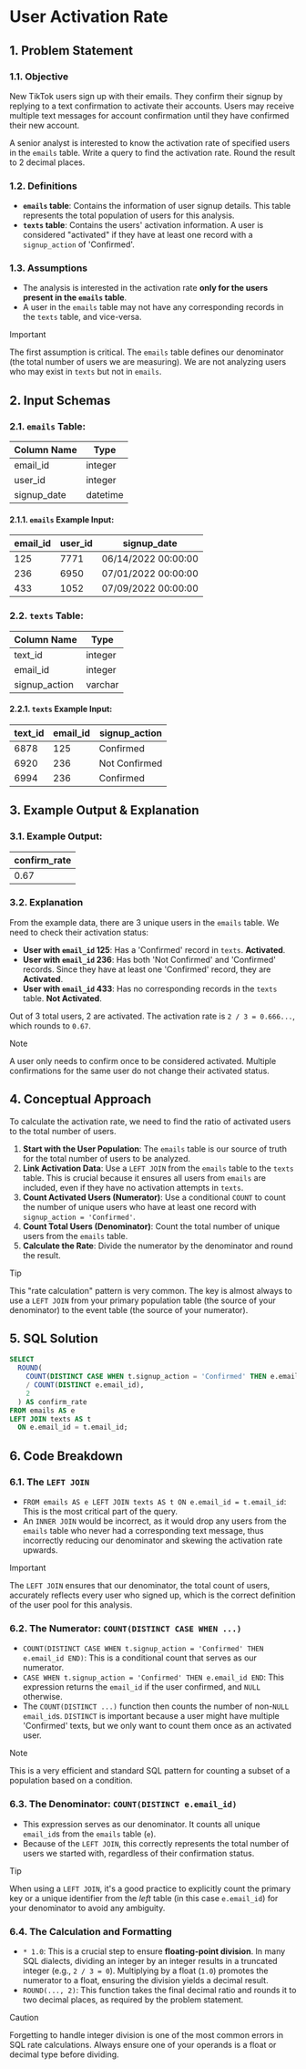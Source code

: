 # User Activation Rate

## 1. Problem Statement

### 1.1. Objective
New TikTok users sign up with their emails. They confirm their signup by replying to a text confirmation to activate their accounts. Users may receive multiple text messages for account confirmation until they have confirmed their new account.

A senior analyst is interested to know the activation rate of specified users in the `emails` table. Write a query to find the activation rate. Round the result to 2 decimal places.

### 1.2. Definitions
-   **`emails` table**: Contains the information of user signup details. This table represents the total population of users for this analysis.
-   **`texts` table**: Contains the users' activation information. A user is considered "activated" if they have at least one record with a `signup_action` of 'Confirmed'.

### 1.3. Assumptions
-   The analysis is interested in the activation rate **only for the users present in the `emails` table**.
-   A user in the `emails` table may not have any corresponding records in the `texts` table, and vice-versa.

> [!IMPORTANT]
> The first assumption is critical. The `emails` table defines our denominator (the total number of users we are measuring). We are not analyzing users who may exist in `texts` but not in `emails`.

## 2. Input Schemas

### 2.1. `emails` Table:

|**Column Name**|**Type**|
|---|---|
|email_id|integer|
|user_id|integer|
|signup_date|datetime|

#### 2.1.1. `emails` Example Input:

|**email_id**|**user_id**|**signup_date**|
|---|---|---|
|125|7771|06/14/2022 00:00:00|
|236|6950|07/01/2022 00:00:00|
|433|1052|07/09/2022 00:00:00|

### 2.2. `texts` Table:

|**Column Name**|**Type**|
|---|---|
|text_id|integer|
|email_id|integer|
|signup_action|varchar|

#### 2.2.1. `texts` Example Input:

|**text_id**|**email_id**|**signup_action**|
|---|---|---|
|6878|125|Confirmed|
|6920|236|Not Confirmed|
|6994|236|Confirmed|

## 3. Example Output & Explanation

### 3.1. Example Output:

|confirm_rate|
|---|
|0.67|

### 3.2. Explanation
From the example data, there are 3 unique users in the `emails` table. We need to check their activation status:
-   **User with `email_id` 125**: Has a 'Confirmed' record in `texts`. **Activated**.
-   **User with `email_id` 236**: Has both 'Not Confirmed' and 'Confirmed' records. Since they have at least one 'Confirmed' record, they are **Activated**.
-   **User with `email_id` 433**: Has no corresponding records in the `texts` table. **Not Activated**.

Out of 3 total users, 2 are activated. The activation rate is `2 / 3 = 0.666...`, which rounds to `0.67`.

> [!NOTE]
> A user only needs to confirm once to be considered activated. Multiple confirmations for the same user do not change their activated status.

## 4. Conceptual Approach
To calculate the activation rate, we need to find the ratio of activated users to the total number of users.

1.  **Start with the User Population**: The `emails` table is our source of truth for the total number of users to be analyzed.
2.  **Link Activation Data**: Use a `LEFT JOIN` from the `emails` table to the `texts` table. This is crucial because it ensures all users from `emails` are included, even if they have no activation attempts in `texts`.
3.  **Count Activated Users (Numerator)**: Use a conditional `COUNT` to count the number of unique users who have at least one record with `signup_action = 'Confirmed'`.
4.  **Count Total Users (Denominator)**: Count the total number of unique users from the `emails` table.
5.  **Calculate the Rate**: Divide the numerator by the denominator and round the result.

> [!TIP]
> This "rate calculation" pattern is very common. The key is almost always to use a `LEFT JOIN` from your primary population table (the source of your denominator) to the event table (the source of your numerator).

## 5. SQL Solution

```sql
SELECT
  ROUND(
    COUNT(DISTINCT CASE WHEN t.signup_action = 'Confirmed' THEN e.email_id END) * 1.0
    / COUNT(DISTINCT e.email_id),
    2
  ) AS confirm_rate
FROM emails AS e
LEFT JOIN texts AS t
  ON e.email_id = t.email_id;
```

## 6. Code Breakdown

### 6.1. The `LEFT JOIN`
-   `FROM emails AS e LEFT JOIN texts AS t ON e.email_id = t.email_id`: This is the most critical part of the query.
-   An `INNER JOIN` would be incorrect, as it would drop any users from the `emails` table who never had a corresponding text message, thus incorrectly reducing our denominator and skewing the activation rate upwards.

> [!IMPORTANT]
> The `LEFT JOIN` ensures that our denominator, the total count of users, accurately reflects every user who signed up, which is the correct definition of the user pool for this analysis.

### 6.2. The Numerator: `COUNT(DISTINCT CASE WHEN ...)`
-   `COUNT(DISTINCT CASE WHEN t.signup_action = 'Confirmed' THEN e.email_id END)`: This is a conditional count that serves as our numerator.
-   `CASE WHEN t.signup_action = 'Confirmed' THEN e.email_id END`: This expression returns the `email_id` if the user confirmed, and `NULL` otherwise.
-   The `COUNT(DISTINCT ...)` function then counts the number of non-`NULL` `email_id`s. `DISTINCT` is important because a user might have multiple 'Confirmed' texts, but we only want to count them once as an activated user.

> [!NOTE]
> This is a very efficient and standard SQL pattern for counting a subset of a population based on a condition.

### 6.3. The Denominator: `COUNT(DISTINCT e.email_id)`
-   This expression serves as our denominator. It counts all unique `email_id`s from the `emails` table (`e`).
-   Because of the `LEFT JOIN`, this correctly represents the total number of users we started with, regardless of their confirmation status.

> [!TIP]
> When using a `LEFT JOIN`, it's a good practice to explicitly count the primary key or a unique identifier from the *left* table (in this case `e.email_id`) for your denominator to avoid any ambiguity.

### 6.4. The Calculation and Formatting
-   `* 1.0`: This is a crucial step to ensure **floating-point division**. In many SQL dialects, dividing an integer by an integer results in a truncated integer (e.g., `2 / 3 = 0`). Multiplying by a float (`1.0`) promotes the numerator to a float, ensuring the division yields a decimal result.
-   `ROUND(..., 2)`: This function takes the final decimal ratio and rounds it to two decimal places, as required by the problem statement.

> [!CAUTION]
> Forgetting to handle integer division is one of the most common errors in SQL rate calculations. Always ensure one of your operands is a float or decimal type before dividing.
